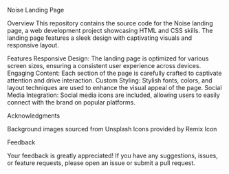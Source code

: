 Noise Landing Page

Overview
This repository contains the source code for the Noise landing page, a web development project showcasing HTML and CSS skills. The landing page features a sleek design with captivating visuals and responsive layout.

Features
Responsive Design: The landing page is optimized for various screen sizes, ensuring a consistent user experience across devices.
Engaging Content: Each section of the page is carefully crafted to captivate attention and drive interaction.
Custom Styling: Stylish fonts, colors, and layout techniques are used to enhance the visual appeal of the page.
Social Media Integration: Social media icons are included, allowing users to easily connect with the brand on popular platforms.

Acknowledgments

Background images sourced from Unsplash
Icons provided by Remix Icon

Feedback

Your feedback is greatly appreciated! If you have any suggestions, issues, or feature requests, please open an issue or submit a pull request.
